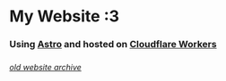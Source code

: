 # My Website :3
### Using [**Astro**](https://astro.build) and hosted on [**Cloudflare Workers**](https://https://workers.cloudflare.com/)

###

[*old website archive*](https://github.com/invisyarcticfox/invisyarcticfox.github.io)